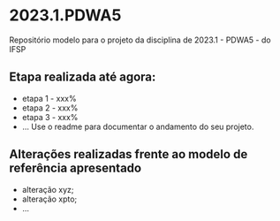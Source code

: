 # 2023.1.PDWA5
Repositório modelo para o projeto da disciplina de 2023.1 - PDWA5 - do IFSP


## Etapa realizada até agora:
- etapa 1 - xxx%
- etapa 2 - xxx%
- etapa 3 - xxx%
- ...
  Use o readme para documentar o andamento do seu projeto.

## Alterações realizadas frente ao modelo de referência apresentado
- alteração xyz;
- alteração xpto;
- ...
